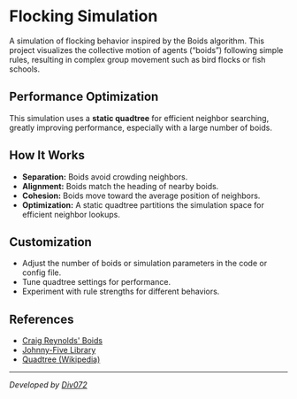 # Flocking Simulation

A simulation of flocking behavior inspired by the Boids algorithm. This project visualizes the collective motion of agents (“boids”) following simple rules, resulting in complex group movement such as bird flocks or fish schools.

## Performance Optimization

This simulation uses a **static quadtree** for efficient neighbor searching, greatly improving performance, especially with a large number of boids.

## How It Works

- **Separation:** Boids avoid crowding neighbors.
- **Alignment:** Boids match the heading of nearby boids.
- **Cohesion:** Boids move toward the average position of neighbors.
- **Optimization:** A static quadtree partitions the simulation space for efficient neighbor lookups.

## Customization

- Adjust the number of boids or simulation parameters in the code or config file.
- Tune quadtree settings for performance.
- Experiment with rule strengths for different behaviors.

## References

- [Craig Reynolds' Boids](https://www.red3d.com/cwr/boids/)
- [Johnny-Five Library](http://johnny-five.io/)
- [Quadtree (Wikipedia)](https://en.wikipedia.org/wiki/Quadtree)

---

*Developed by [Div072](https://github.com/Div072)*
